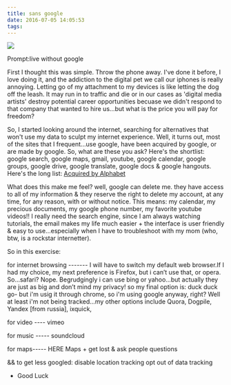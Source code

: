 ```yaml
---
title: sans google
date: 2016-07-05 14:05:53
tags:
---
```

<a href="http://i.imgur.com/f0D4ZZL.png"><img src="http://i.imgur.com/f0D4ZZL.png" /></a>

Prompt:live without google

First I thought this was simple.  Throw the phone away. I've done it before, I love doing it, and the addiction to the digital pet we call our iphones is really annoying. Letting go of my attachment to my devices is like letting the dog off the leash.  It may run in to traffic and die or in our cases as 'digital media artists' destroy potential career opportunities becuase we didn't respond to that company that wanted to hire us...but what is the price you will pay for freedom? 

So, I started looking around the internet, searching for alternatives that won't use my data to sculpt my internet experience.  Well, it turns out, most of the sites that I frequent...use google, have been acquired by google, or are made by google. 
So, what are these you ask? 
Here's the shortlist: google search, google maps, gmail, youtube, google calendar, google groups, google drive, google translate, google docs & google hangouts.
Here's the long list: <a href= "https://en.wikipedia.org/wiki/List_of_mergers_and_acquisitions_by_Alphabet"/> Acquired by Alphabet</a>

What does this make me feel? well, google can delete me. they have access to all of my information & they reserve the right to delete my account, at any time, for any reason, with or without notice.  This means: my calendar, my precious documents, my google phone number, my favorite youtube videos!!  I really need the search engine, since I am always watching tutorials, the email makes my life much easier + the interface is user friendly & easy to use...especially when I have to troubleshoot with my mom (who, btw, is a rockstar internetter). 

So in this exercise:

for internet browsing -------
I will have to switch my default web browser.If I had my choice, my next preference is Firefox, but i can’t use that, or opera.  So…safari? Nope. Begrudgingly i can use bing or yahoo…but actually they are just as big and don’t mind my privacy! so my final option is: duck duck go- but i'm usig it through chrome, so i'm using google anyway, right? Well at least i'm not being tracked...my other options include Quora, Dogpile, Yandex [from russia], ixquick,

for video ----
vimeo 

for music -----
soundcloud

for maps----- 
HERE Maps + get lost & ask people questions

&&
to get less googled: 
disable location tracking
opt out of data tracking

+ Good Luck


